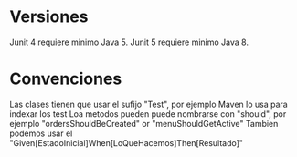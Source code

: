 # Versiones 
Junit 4 requiere minimo Java 5.
Junit 5 requiere minimo Java 8.

# Convenciones
Las clases tienen que usar el sufijo "Test", por ejemplo Maven lo usa para indexar los test
Loa metodos pueden puede nombrarse con "should", por ejemplo "ordersShouldBeCreated" or "menuShouldGetActive"
Tambien podemos usar el "Given[EstadoInicial]When[LoQueHacemos]Then[Resultado]" 


